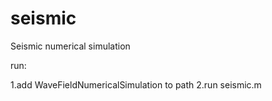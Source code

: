 # seismic
Seismic numerical simulation

run:

   1.add WaveFieldNumericalSimulation to path
   2.run seismic.m
